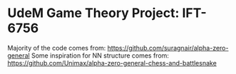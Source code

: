 # UdeM Game Theory Project: IFT-6756

Majority of the code comes from: https://github.com/suragnair/alpha-zero-general
Some inspiration for NN structure comes from: https://github.com/Unimax/alpha-zero-general-chess-and-battlesnake
